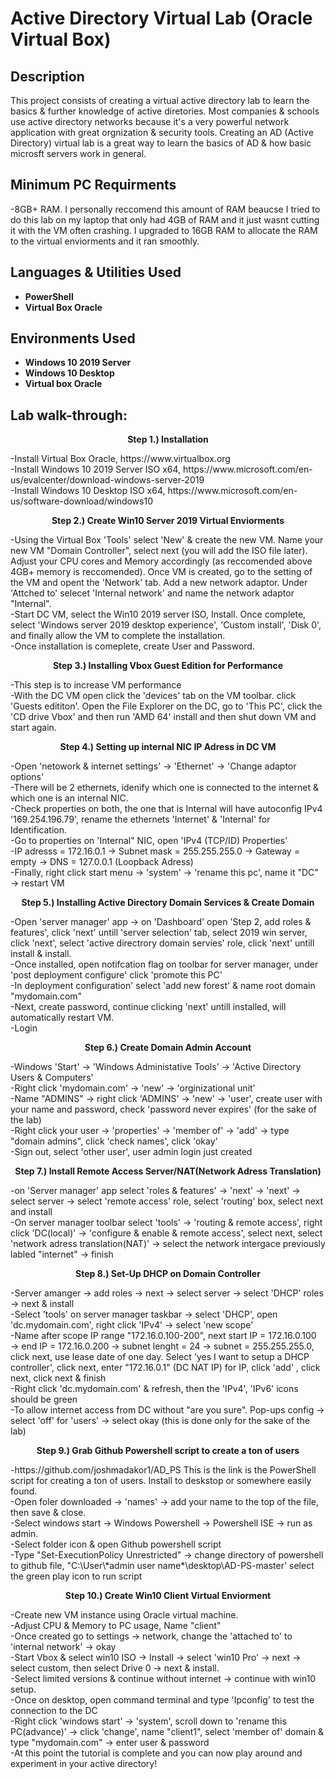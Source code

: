 
<h1>Active Directory Virtual Lab (Oracle Virtual Box)</h1>


<h2>Description</h2>
This project consists of creating a virtual active directory lab to learn the basics & further knowledge of active diretories. Most companies & schools use active directory networks because it's a very powerful network application with great orgnization & security tools. Creating an AD (Active Directory) virtual lab is a great way to learn the basics of AD & how basic microsft servers work in general.
<br />

<h2> Minimum PC Requirments </h2> 
-8GB+ RAM. I personally reccomend this amount of RAM beaucse I tried to do this lab on my laptop that only had 4GB of RAM and it just wasnt cutting it with the VM often crashing. I upgraded to 16GB RAM to allocate the RAM to the virtual enviorments and it ran smoothly. 

<h2>Languages & Utilities Used</h2>

- <b>PowerShell</b> 
- <b>Virtual Box Oracle</b>

<h2>Environments Used </h2>

- <b>Windows 10 2019 Server</b>
- <b>Windows 10 Desktop</b>
- <b>Virtual box Oracle</b> 

<h2>Lab walk-through:</h2>

<p align="center">
<b>Step 1.) Installation </b>
<p align="left">
 -Install Virtual Box Oracle, https://www.virtualbox.org <br/>
 -Install Windows 10 2019 Server ISO x64, https://www.microsoft.com/en-us/evalcenter/download-windows-server-2019 <br/>
 -Install Windows 10 Desktop ISO x64, https://www.microsoft.com/en-us/software-download/windows10 <br/>
<p align="center">
<b>Step 2.) Create Win10 Server 2019 Virtual Enviorments</b>
<p align="left">
 -Using the Virtual Box 'Tools' select 'New' & create the new VM. Name your new VM "Domain Controller", select next (you will add the ISO file later). Adjust your CPU cores and Memory accordingly (as reccomended above 4GB+ memory is reccomended). Once VM is created, go to the setting of the VM and opent the 'Network' tab. Add a new network adaptor. Under 'Attched to' selecet 'Internal network' and name the network adaptor "Internal". <br/>
 -Start DC VM, select the Win10 2019 server ISO, Install. Once complete, select 'Windows server 2019 desktop experience', 'Custom install', 'Disk 0', and finally allow the VM to complete the installation. <br/> 
 -Once installation is comeplete, create User and Password.
<p align="center">
<b>Step 3.) Installing Vbox Guest Edition for Performance </b>
<p align="left">
 -This step is to increase VM performance <br/>
 -With the DC VM open click the 'devices' tab on the VM toolbar. click 'Guests edititon'. Open the File Explorer on the DC, go to 'This PC', click the 'CD drive Vbox' and then run 'AMD 64' install and then shut down VM and start again.<br/>
<p align="center">
<b>Step 4.) Setting up internal NIC IP Adress in DC VM  </b>
<p align="left">
 -Open 'netowork & internet settings' &rarr; 'Ethernet' &rarr; 'Change adaptor options' <br/>
 -There will be 2 ethernets, idenify which one is connected to the internet & which one is an internal NIC. <br/>
 -Check properties on both, the one that is Internal will have autoconfig IPv4 '169.254.196.79', rename the ethernets 'Internet' & 'Internal' for Identification.<br/>
 -Go to properties on 'Internal" NIC, open 'IPv4 (TCP/ID) Properties'<br/>
 -IP adresss = 172.16.0.1 &rarr; Subnet mask = 255.255.255.0 &rarr; Gateway = empty &rarr; DNS = 127.0.0.1 (Loopback Adress)<br/>
 -Finally, right click start menu &rarr; 'system' &rarr; 'rename this pc', name it "DC" &rarr; restart VM<br/>
<p align="center">
<b>Step 5.) Installing Active Directory Domain Services & Create Domain</b>
<p align="left">
-Open 'server manager' app &rarr; on 'Dashboard' open 'Step 2, add roles & features', click 'next' untill 'server selection' tab, select 2019 win server, click 'next', select 'active directrory domain servies' role, click 'next' untill install & install.<br/>
-Once installed, open notifcation flag on toolbar for server manager, under 'post deployment configure' click 'promote this PC'<br/>
-In deployment configuration' select 'add new forest' & name root domain "mydomain.com"<br/>
-Next, create password, continue clicking 'next' untill installed, will automatically restart VM.<br/>
-Login
<p align="left">
<p align="center">
<b>Step 6.) Create Domain Admin Account </b>
<p align="left">
-Windows 'Start' &rarr; 'Windows Administative Tools' &rarr; 'Active Directory Users & Computers'<br/>
-Right click 'mydomain.com' &rarr; 'new' &rarr; 'orginizational unit' <br/>
-Name "ADMINS" &rarr; right click 'ADMINS' &rarr; 'new' &rarr; 'user', create user with your name and password, check 'password never expires' (for the sake of the lab) <br/>
-Right click your user &rarr; 'properties' &rarr; 'member of' &rarr; 'add' &rarr; type "domain admins", click 'check names', click 'okay'<br/>
-Sign out, select 'other user', user admin login just created<br/>
<p align="center">
<b>Step 7.) Install Remote Access Server/NAT(Network Adress Translation)</b>
<p align="left">
-on 'Server manager' app select 'roles & features' &rarr; 'next' &rarr; 'next' &rarr; select server &rarr; select 'remote access' role, select 'routing' box, select next and install<br/>
-On server manager toolbar select 'tools' &rarr; 'routing & remote access', right click 'DC(local)' &rarr; 'configure & enable & remote access', select next, select 'network adress translation(NAT)' &rarr; select the network intergace previously labled "internet" &rarr; finish<br/>
<p align="center">
<b>Step 8.) Set-Up DHCP on Domain Controller</b>
<p align="left">
-Server amanger &rarr; add roles &rarr; next &rarr; select server &rarr; select 'DHCP' roles &rarr; next & install<br/>
-Select 'tools' on server manager taskbar &rarr; select 'DHCP', open 'dc.mydomain.com', right click 'IPv4' &rarr; select 'new scope'<br/>
-Name after scope IP range "172.16.0.100-200", next start IP = 172.16.0.100 &rarr; end IP = 172.16.0.200 &rarr; subnet lenght = 24 &rarr; subnet = 255.255.255.0, click next, use lease date of one day. Select 'yes I want to setup a DHCP controller', click next, enter "172.16.0.1" (DC NAT IP)  for IP, click 'add' , click next, click next & finish<br/>
-Right click 'dc.mydomain.com' & refresh, then the 'IPv4', 'IPv6' icons should be green<br/>
-To allow internet access from DC without "are you sure". Pop-ups config &rarr; select 'off' for 'users' &rarr; select okay (this is done only for the sake of the lab)<br/>
<p align="center">
<b>Step 9.) Grab Github Powershell script to create a ton of users </b>
<p align="left">
-https://github.com/joshmadakor1/AD_PS This is the link is the PowerShell script for creating a ton of users. Install to deskstop or somewhere easily found.<br/>
-Open foler downloaded &rarr; 'names' &rarr; add your name to the top of the file, then save & close.<br/>
-Select windows start &rarr; Windows Powershell &rarr; Powershell ISE &rarr; run as admin.<br/>
-Select folder icon & open Github powershell script<br/>
-Type "Set-ExecutionPolicy Unrestricted" &rarr; change directory of powershell to github file, "C:\User\*admin user name*\desktop\AD-PS-master' select the green play icon to run script<br/> 
<p align="center">
<b>Step 10.) Create Win10 Client Virtual Enviorment</b>
<p align="left">
-Create new VM instance using Oracle virtual machine.<br/>
-Adjust CPU & Memory to PC usage, Name "client"<br/>
-Once created go to settings &rarr; network, change the 'attached to' to 'internal network' &rarr; okay<br/>
-Start Vbox & select win10 ISO &rarr; Install &rarr; select 'win10 Pro' &rarr; next &rarr; select custom, then select Drive 0 &rarr; next & install.<br/>
-Select limited versions & continue without internet &rarr; continue with win10 setup.<br/>
-Once on desktop, open command terminal and type 'Ipconfig' to test the connection to the DC<br/>
-Right click 'windows start' &rarr; 'system', scroll down to 'rename this PC(advance)' &rarr; click 'change', name "client1", select 'member of' domain & type "mydomain.com" &rarr; enter user & password <br/>
-At this point the tutorial is complete and you can now play around and experiment in your active directory!


</p>

<!--
 ```diff
- text in red
+ text in green
! text in orange
# text in gray
@@ text in purple (and bold)@@
